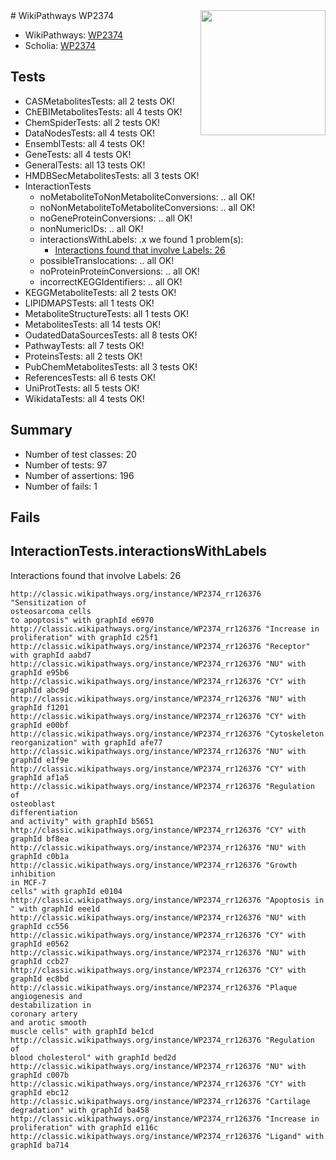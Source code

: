 <img style="float: right; width: 200px" src="https://upload.wikimedia.org/wikipedia/commons/thumb/8/83/Wplogo_with_text_500.png/640px-Wplogo_with_text_500.png" />
# WikiPathways WP2374

* WikiPathways: [WP2374](https://wikipathways.org/pathways/WP2374)
* Scholia: [WP2374](https://scholia.toolforge.org/wikipathways/WP2374)
## Tests
* CASMetabolitesTests: all 2 tests OK!
* ChEBIMetabolitesTests: all 4 tests OK!
* ChemSpiderTests: all 2 tests OK!
* DataNodesTests: all 4 tests OK!
* EnsemblTests: all 4 tests OK!
* GeneTests: all 4 tests OK!
* GeneralTests: all 13 tests OK!
* HMDBSecMetabolitesTests: all 3 tests OK!
* InteractionTests
    * noMetaboliteToNonMetaboliteConversions: .. all OK!
    * noNonMetaboliteToMetaboliteConversions: .. all OK!
    * noGeneProteinConversions: .. all OK!
    * nonNumericIDs: .. all OK!
    * interactionsWithLabels: .x we found 1 problem(s):
        * [Interactions found that involve Labels: 26](#fe97a8dd)
    * possibleTranslocations: .. all OK!
    * noProteinProteinConversions: .. all OK!
    * incorrectKEGGIdentifiers: .. all OK!
* KEGGMetaboliteTests: all 2 tests OK!
* LIPIDMAPSTests: all 1 tests OK!
* MetaboliteStructureTests: all 1 tests OK!
* MetabolitesTests: all 14 tests OK!
* OudatedDataSourcesTests: all 8 tests OK!
* PathwayTests: all 7 tests OK!
* ProteinsTests: all 2 tests OK!
* PubChemMetabolitesTests: all 3 tests OK!
* ReferencesTests: all 6 tests OK!
* UniProtTests: all 5 tests OK!
* WikidataTests: all 4 tests OK!


## Summary

* Number of test classes: 20
* Number of tests: 97
* Number of assertions: 196
* Number of fails: 1

## Fails

<a name="fe97a8dd" />

## InteractionTests.interactionsWithLabels

Interactions found that involve Labels: 26
```
http://classic.wikipathways.org/instance/WP2374_rr126376 "Sensitization of 
osteosarcoma cells
to apoptosis" with graphId e6970
http://classic.wikipathways.org/instance/WP2374_rr126376 "Increase in 
proliferation" with graphId c25f1
http://classic.wikipathways.org/instance/WP2374_rr126376 "Receptor" with graphId aabd7
http://classic.wikipathways.org/instance/WP2374_rr126376 "NU" with graphId e95b6
http://classic.wikipathways.org/instance/WP2374_rr126376 "CY" with graphId abc9d
http://classic.wikipathways.org/instance/WP2374_rr126376 "NU" with graphId f1201
http://classic.wikipathways.org/instance/WP2374_rr126376 "CY" with graphId e00bf
http://classic.wikipathways.org/instance/WP2374_rr126376 "Cytoskeleton
reorganization" with graphId afe77
http://classic.wikipathways.org/instance/WP2374_rr126376 "NU" with graphId e1f9e
http://classic.wikipathways.org/instance/WP2374_rr126376 "CY" with graphId af1a5
http://classic.wikipathways.org/instance/WP2374_rr126376 "Regulation of 
osteoblast
differentiation
and activity" with graphId b5651
http://classic.wikipathways.org/instance/WP2374_rr126376 "CY" with graphId bf8ea
http://classic.wikipathways.org/instance/WP2374_rr126376 "NU" with graphId c0b1a
http://classic.wikipathways.org/instance/WP2374_rr126376 "Growth
inhibition
in MCF-7
cells" with graphId e0104
http://classic.wikipathways.org/instance/WP2374_rr126376 "Apoptosis in 
" with graphId eee1d
http://classic.wikipathways.org/instance/WP2374_rr126376 "NU" with graphId cc556
http://classic.wikipathways.org/instance/WP2374_rr126376 "CY" with graphId e0562
http://classic.wikipathways.org/instance/WP2374_rr126376 "NU" with graphId ccb27
http://classic.wikipathways.org/instance/WP2374_rr126376 "CY" with graphId ec8bd
http://classic.wikipathways.org/instance/WP2374_rr126376 "Plaque
angiogenesis and 
destabilization in
coronary artery
and arotic smooth
muscle cells" with graphId be1cd
http://classic.wikipathways.org/instance/WP2374_rr126376 "Regulation of
blood cholesterol" with graphId bed2d
http://classic.wikipathways.org/instance/WP2374_rr126376 "NU" with graphId c007b
http://classic.wikipathways.org/instance/WP2374_rr126376 "CY" with graphId ebc12
http://classic.wikipathways.org/instance/WP2374_rr126376 "Cartilage
degradation" with graphId ba458
http://classic.wikipathways.org/instance/WP2374_rr126376 "Increase in 
proliferation" with graphId e116c
http://classic.wikipathways.org/instance/WP2374_rr126376 "Ligand" with graphId ba714
```

